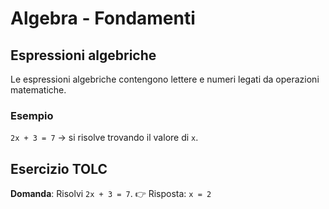 # Algebra - Fondamenti

## Espressioni algebriche
Le espressioni algebriche contengono lettere e numeri legati da operazioni matematiche.

### Esempio
`2x + 3 = 7` → si risolve trovando il valore di `x`.

## Esercizio TOLC
**Domanda**: Risolvi `2x + 3 = 7`.
👉 Risposta: `x = 2`